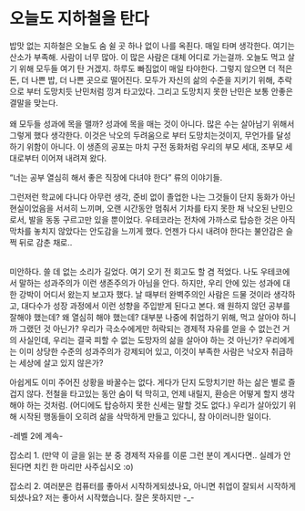 # 오늘도 지하철을 탄다  

밥맛 없는 지하철은 오늘도 숨 쉴 곳 하나 없이 나를 옥죈다. 매일 타며 생각한다. 여기는 산소가 부족해. 사람이 너무 많아. 이 많은 사람은 대체 어디로 가는걸까. 오늘도 먹고 살기 위해 모두들 여기 탄 거겠지. 하루도 빠짐없이 매일 타야한다. 그렇지 않으면 더 적은 돈, 더 나쁜 밥, 더 나쁜 곳으로 떨어진다. 모두가 자신의 삶의 수준을 지키기 위해, 추락으로 부터 도망치듯 난민처럼 낑겨 타고있다. 그리고 도망치지 못한 난민은 보통 안좋은 결말을 맞는다.
<br/>
<br/>
왜 모두들 성과에 목을 맬까? 성과에 목을 매는 것이 아니다. 많은 수는 살아남기 위해서 그렇게 했다 생각한다. 이것은 낙오의 두려움으로 부터 도망치는것이지, 무언가를 달성하기 위함이 아니다. 이 생존의 공포는 마치 구전 동화처럼 우리의 부모 세대, 조부모 세대로부터 이어져 내려져 왔다.  

 “너는 공부 열심히 해서 좋은 직장에 다녀야 한다” 류의 이야기들.   
 
그런저런 학교에 다니다 아무런 생각, 준비 없이 졸업한 나는 그것들이 단지 동화가 아닌 현실이었음을 서서히 느끼며, 오랜 시간동안 멈춰서 기차를 타지 못한 채 낙오된 난민으로서, 발을 동동 구르고만 있을 뿐이었다. 우테코라는 전차에 가까스로 탑승한 것은 아직 막차를 놓치지 않았다는 안도감을 느끼게 했다. 언젠가 다시 내려야 한다는 불안감은 슬쩍 뒤로 감춘 채로..
<br/>
<br/>

미안하다. 쓸 데 없는 소리가 길었다. 여기 오기 전 회고도 할 겸 적었다. 나도 우테코에서 말하는 성과주의가 이런 생존주의가 아님을 안다. 하지만, 우리 안에 있는 성과에 대한 강박이 어디서 왔는지 보고자 했다. 날 때부터 완벽주의인 사람은 드물 것이라 생각하고, 대다수가 성장 과정에서 이런 성향을 주입받게 된다고 본다. 왜 원하지 않던 공부를 잘해야 했는데? 왜 열심히 해야 했는데? 대부분 나중에 취업하기 위해, 먹고 살아야 하니까 그랬던 것 아닌가? 우리가 극소수에게만 허락되는 경제적 자유를 얻을 수 없는건 거의 사실인데, 우리는 결국 피할 수 없는 도망자의 삶을 살아야 하는 것 아닌가?  우리에게는 이미 상당한 수준의 성과주의가 강제되어 있고, 이것이 부족한 사람은 낙오자 취급하는 세상에 살고 있지 않은가?

아쉽게도 이미 주어진 상황을 바꿀수는 없다. 게다가 단지 도망치기만 하는 삶은 별로 즐겁지 않다. 전철을 타고있는 동안 숨이 턱 막히고, 언제 내릴지, 환승은 어떻게 할지 생각해야 하는 것처럼. (어디에도 탑승하지 못한 신세는 말할 것도 없다.) 우리가 살아있기 위해 시작된 행동들이 오히려 삶을 삭막하게 만들고 있다니, 참 아이러니한 일이다. 

-레벨 2에 계속-

잡소리 1. (만약 이 글을 읽는 분 중 경제적 자유를 이룬 그런 분이 계시다면.. 실례가 안된다면 치킨 한 마리만 사주십시오 :o)

잡소리 2. 여러분은 컴퓨터를 좋아서 시작하게되셨나요, 아니면 취업이 잘되서 시작하게 되셨나요? 저는 좋아서 시작했습니다. 잘은 못하지만 -_-
